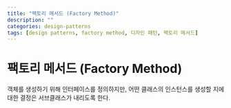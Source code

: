 ```yaml
---
title: "팩토리 메서드 (Factory Method)"
description: ""
categories: design-patterns
tags: [design patterns, factory method, 디자인 패턴, 팩토리 메서드]
---
```


# 팩토리 메서드 (Factory Method)

객체를 생성하기 위해 인터페이스를 정의하지만, 어떤 클래스의 인스턴스를 생성할 지에 대한 결정은 서브클래스가 내리도록 한다.

```javascript

```
